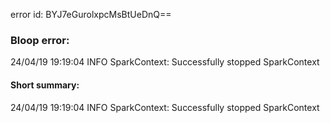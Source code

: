 error id: BYJ7eGurolxpcMsBtUeDnQ==
### Bloop error:

24/04/19 19:19:04 INFO SparkContext: Successfully stopped SparkContext
#### Short summary: 

24/04/19 19:19:04 INFO SparkContext: Successfully stopped SparkContext